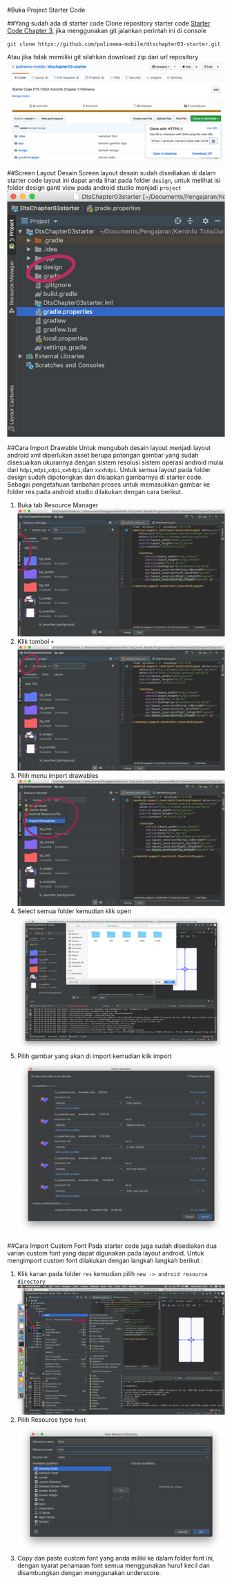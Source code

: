 #Buka Project Starter Code

##Yang sudah ada di starter code
Clone repository starter code [Starter Code Chapter 3](https://github.com/siubie/dtschapter03-starter), jika menggunakan git jalankan perintah ini di console
```
git clone https://github.com/polinema-mobile/dtschapter03-starter.git
```
Atau jika tidak memiliki git silahkan download zip dari url repository
![download zip github](images/03zipdl.png)

##Screen Layout Desain
Screen layout desain sudah disediakan di dalam starter code layout ini dapat anda lihat pada folder `design`, untuk melihat isi folder design ganti view pada android studio menjadi `project`
![folder design](images/03folderdesign2.png)

##Cara Import Drawable
Untuk mengubah desain layout menjadi layout android xml diperlukan asset berupa potongan gambar yang sudah disesuaikan ukurannya dengan sistem resolusi sistem operasi android mulai dari `hdpi`,`mdpi`,`xdpi`,`xxhdpi`,dan `xxxhdpi`. Untuk semua layout pada folder design sudah dipotongkan dan disiapkan gambarnya di starter code. Sebagai pengetahuan tambahan proses untuk memasukkan gambar ke folder res pada android studio dilakukan dengan cara berikut.

1. Buka tab Resource Manager 
![resource manager](images/03resourcemanager.png)
2. Klik tombol `+` 
![resource manager plus](images/03resourcemanagerplus.png)
3. Pilih menu import drawables
![import drawable](images/03imagedrawable.png)
4. Select semua folder kemudian klik open
![import](images/03importhdpo.png)
5. Pilih gambar yang akan di import kemudian klik import
![import again](images/03importhem.png)

##Cara Import Custom Font
Pada starter code juga sudah disediakan dua varian custom font yang dapat digunakan pada layout android. Untuk mengimport custom font dilakukan dengan langkah langkah berikut :
1. Klik kanan pada folder `res` kemudian pilih `new -> android resource directory`
![import font](images/03resourcedirectory.png)
2. Pilih Resource type `font`
![font](images/03fontfolder.png)
3. Copy dan paste custom font yang anda miliki ke dalam folder font ini, dengan syarat penamaan font semua menggunakan huruf kecil dan disambungkan dengan menggunakan underscore.
